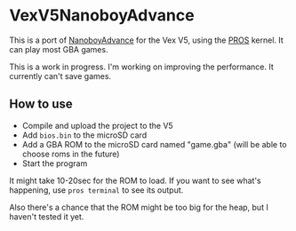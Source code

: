 # VexV5NanoboyAdvance

This is a port of [NanoboyAdvance](https://github.com/flerovii/NanoboyAdvance) for the Vex V5, using the [PROS](https://github.com/purduesigbots/pros) kernel.  It can play most GBA games.


This is a work in progress. I'm working on improving the performance. It currently can't save games.

## How to use
* Compile and upload the project to the V5
* Add `bios.bin` to the microSD card
* Add a GBA ROM to the microSD card named "game.gba" (will be able to choose roms in the future)
* Start the program

It might take 10-20sec for the ROM to load. If you want to see what's happening, use `pros terminal` to see its output.

Also there's a chance that the ROM might be too big for the heap, but I haven't tested it yet.
